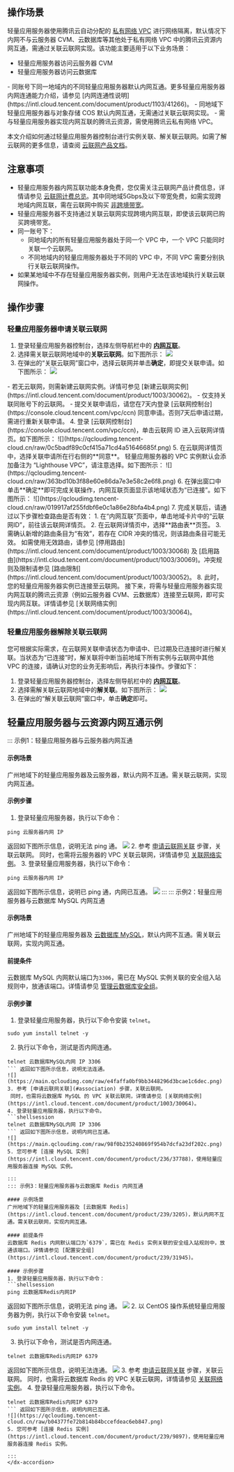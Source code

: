 ## 操作场景
轻量应用服务器使用腾讯云自动分配的 [私有网络 VPC](https://intl.cloud.tencent.com/document/product/215/535) 进行网络隔离，默认情况下内网不与云服务器 CVM、云数据库等其他处于私有网络 VPC 中的腾讯云资源内网互通，需通过关联云联网实现。该功能主要适用于以下业务场景：
 - 轻量应用服务器访问云服务器 CVM
 - 轻量应用服务器访问云数据库

<dx-alert infotype="explain" title="">
- 同账号下同一地域内的不同轻量应用服务器默认内网互通。更多轻量应用服务器内网连通能力介绍，请参见 [内网连通性说明](https://intl.cloud.tencent.com/document/product/1103/41266)。
- 同地域下轻量应用服务器与对象存储 COS 默认内网互通，无需通过关联云联网实现。
- 需与轻量应用服务器实现内网互联的腾讯云资源，需使用腾讯云私有网络 VPC。
</dx-alert>

本文介绍如何通过轻量应用服务器控制台进行实例关联、解关联云联网。如需了解云联网的更多信息，请查阅 [云联网产品文档](https://intl.cloud.tencent.com/document/product/1003/30049)。

## 注意事项
- 轻量应用服务器内网互联功能本身免费，您仅需关注云联网产品计费信息，详情请参见 [云联网计费总览](https://intl.cloud.tencent.com/document/product/1003/30053)。其中同地域5Gbps及以下带宽免费，如需实现跨地域内网互联，需在云联网中购买 [非跨境带宽](https://intl.cloud.tencent.com/document/product/1003/38894)。
- 轻量应用服务器不支持通过关联云联网实现跨境内网互联，即使该云联网已购买跨境带宽。
- 同一账号下：
  - 同地域内的所有轻量应用服务器处于同一个 VPC 中，一个 VPC 只能同时关联一个云联网。
  - 不同地域内的轻量应用服务器处于不同的 VPC 中，不同 VPC 需要分别执行关联云联网操作。
- 如果某地域中不存在轻量应用服务器实例，则用户无法在该地域执行关联云联网操作。

## 操作步骤

### 轻量应用服务器申请关联云联网[](id:association)
1. 登录轻量应用服务器控制台，选择左侧导航栏中的 <b>[内网互联](https://console.cloud.tencent.com/lighthouse/ccn/index)</b>。
2. 选择需关联云联网地域中的**关联云联网**。如下图所示：
![](https://qcloudimg.tencent-cloud.cn/raw/fdf2d7e60a095e95303e226c693cbfa2.png)
3. 在弹出的“关联云联网”窗口中，选择云联网并单击**确定**，即提交关联申请。如下图所示：
![](https://qcloudimg.tencent-cloud.cn/raw/571bde6932f71d65a4bdb079a5d8e99a.png)
<dx-alert infotype="notice" title="">
- 若无云联网，则需新建云联网实例。详情可参见 [新建云联网实例](https://intl.cloud.tencent.com/document/product/1003/30062)。
- 仅支持关联同账号下的云联网。
- 提交关联申请后，请您在7天内登录 [云联网控制台](https://console.cloud.tencent.com/vpc/ccn) 同意申请。否则7天后申请过期，需进行重新关联申请。
</dx-alert>
4. 登录 [云联网控制台](https://console.cloud.tencent.com/vpc/ccn)，单击云联网 ID 进入云联网详情页。如下图所示：
![](https://qcloudimg.tencent-cloud.cn/raw/0c5badf89c0cf415a71cd4a51646685f.png)
5. 在云联网详情页中，选择关联申请所在行右侧的**同意**。
轻量应用服务器的 VPC 实例默认会添加备注为 “Lighthouse VPC”，请注意选择。如下图所示：
![](https://qcloudimg.tencent-cloud.cn/raw/363bd10b3f88e60e86da7e3e58c2e6f8.png)
6. 在弹出窗口中单击**确定**即可完成关联操作，内网互联页面显示该地域状态为“已连接”。如下图所示：
![](https://qcloudimg.tencent-cloud.cn/raw/019917af255fdbf6e0c1a86e28bfa4b4.png)
7. 完成关联后，请通过以下步骤检查路由是否有效：
  1. 在“内网互联”页面中，单击地域卡片中的“云联网ID”，前往该云联网详情页。
  2. 在云联网详情页中，选择**路由表**页签。
  3. 需确认新增的路由条目为“有效”，若存在 CIDR 冲突的情况，则该路由条目可能无效。
<dx-alert infotype="explain" title="">
如需使用无效路由，请参见 [停用路由](https://intl.cloud.tencent.com/document/product/1003/30068) 及 [启用路由](https://intl.cloud.tencent.com/document/product/1003/30069)。冲突规则及限制请参见 [路由限制](https://intl.cloud.tencent.com/document/product/1003/30052)。
</dx-alert>
8. 此时，您的轻量应用服务器实例已连接至云联网。
接下来，将需与轻量应用服务器实现内网互联的腾讯云资源（例如云服务器 CVM、云数据库）连接至云联网，即可实现内网互联。详情请参见 [关联网络实例](https://intl.cloud.tencent.com/document/product/1003/30064)。



### 轻量应用服务器解除关联云联网[](id:disassociate)
您可根据实际需求，在云联网关联申请状态为申请中、已过期及已连接时进行解关联。当状态为“已连接”时，解关联将中断当前地域下所有实例与云联网中其他 VPC 的连接，请确认对您的业务无影响后，再执行本操作。步骤如下：
1. 登录轻量应用服务器控制台，选择左侧导航栏中的 <b>[内网互联](https://console.cloud.tencent.com/lighthouse/ccn/index)</b>。 
2. 选择需解关联云联网地域中的**解关联**。如下图所示：
![](https://qcloudimg.tencent-cloud.cn/raw/565a447f7c1b5b9a147cb7706c1c634e.png)
3. 在弹出的“解关联云联网”窗口中，单击**确定**即可。


## 轻量应用服务器与云资源内网互通示例
<dx-accordion>
::: 示例1：轻量应用服务器与云服务器内网互通

#### 示例场景
广州地域下的轻量应用服务器及云服务器，默认内网不互通。需关联云联网，实现内网互通。

#### 示例步骤
 1. 登录轻量应用服务器，执行以下命令：
```shellsession
ping 云服务器内网 IP
```
返回如下图所示信息，说明无法 ping 通。
![](https://main.qcloudimg.com/raw/49e76f62b5f7ae7e6fb504bf92b842a7.png)
 2. 参考 [申请云联网关联](#association) 步骤，关联云联网。
 同时，也需将云服务器的 VPC 关联云联网，详情请参见 [关联网络实例](https://intl.cloud.tencent.com/document/product/1003/30064)。 
 3. 登录轻量应用服务器，执行以下命令：
```shellsession
ping 云服务器内网 IP
```
返回如下图所示信息，说明已 ping 通，内网已互通。
![](https://main.qcloudimg.com/raw/b487ec4b7ae4be87059bd13db2f5f9b4.png)
:::
::: 示例2：轻量应用服务器与云数据库 MySQL 内网互通

#### 示例场景
广州地域下的轻量应用服务器及 [云数据库 MySQL](https://intl.cloud.tencent.com/document/product/236/5147)，默认内网不互通。需关联云联网，实现内网互通。

#### 前提条件
云数据库 MySQL 内网默认端口为`3306`，需已在 MySQL 实例关联的安全组入站规则中，放通该端口。详情请参见 [管理云数据库安全组](https://intl.cloud.tencent.com/document/product/236/14470)。


#### 示例步骤
1. 登录轻量应用服务器，执行以下命令安装 `telnet`。
```shellsession
sudo yum install telnet -y
```
2. 执行以下命令，测试是否内网连通。
```shellsession
telnet 云数据库MySQL内网 IP 3306
``` 返回如下图所示信息，说明无法连通。
![](https://main.qcloudimg.com/raw/e4faffa0bf9bb3448296d3bcae1c6dec.png)
3. 参考 [申请云联网关联](#association) 步骤，关联云联网。
 同时，也需将云数据库 MySQL 的 VPC 关联云联网，详情请参见 [关联网络实例](https://intl.cloud.tencent.com/document/product/1003/30064)。 
4. 登录轻量应用服务器，执行以下命令。
```shellsession
telnet 云数据库MySQL内网 IP 3306
``` 返回如下图所示信息，说明内网已互通。
![](https://main.qcloudimg.com/raw/98f0b235240869f954b7dcfa23df202c.png)
5. 您可参考 [连接 MySQL 实例](https://intl.cloud.tencent.com/document/product/236/37788)，使用轻量应用服务器连接 MySQL 实例。

:::
::: 示例3：轻量应用服务器与云数据库 Redis 内网互通

#### 示例场景
广州地域下的轻量应用服务器及 [云数据库 Redis](https://intl.cloud.tencent.com/document/product/239/3205)，默认内网不互通。需关联云联网，实现内网互通。

#### 前提条件
云数据库 Redis 内网默认端口为`6379`，需已在 Redis 实例关联的安全组入站规则中，放通该端口。详情请参见 [配置安全组](https://intl.cloud.tencent.com/document/product/239/31945)。

#### 示例步骤
1. 登录轻量应用服务器，执行以下命令：
```shellsession
ping 云数据库Redis内网IP
```
返回如下图所示信息，说明无法 ping 通。
![](https://qcloudimg.tencent-cloud.cn/raw/23b44bbc2dc842c574f268dbaa407fc5.png)
2. 以 CentOS 操作系统轻量应用服务器为例，执行以下命令安装 `telnet`。
```shellsession
sudo yum install telnet -y
```
3. 执行以下命令，测试是否内网连通。
```shellsession
telnet 云数据库Redis内网IP 6379
```
返回如下图所示信息，说明无法连通。
![](https://qcloudimg.tencent-cloud.cn/raw/99d63650fc4d1245d5b231e69e43b684.png)
3. 参考 [申请云联网关联](#association) 步骤，关联云联网。
 同时，也需将云数据库 Redis 的 VPC 关联云联网，详情请参见 [关联网络实例](https://intl.cloud.tencent.com/document/product/1003/30064)。 
 4. 登录轻量应用服务器，执行以下命令。
```shellsession
telnet 云数据库Redis内网IP 6379
``` 返回如下图所示信息，说明内网已互通。
![](https://qcloudimg.tencent-cloud.cn/raw/b04377fe72b814b84bccefdeac6eb847.png)
5. 您可参考 [连接 Redis 实例](https://intl.cloud.tencent.com/document/product/239/9897)，使用轻量应用服务器连接 Redis 实例。

:::
</dx-accordion>
